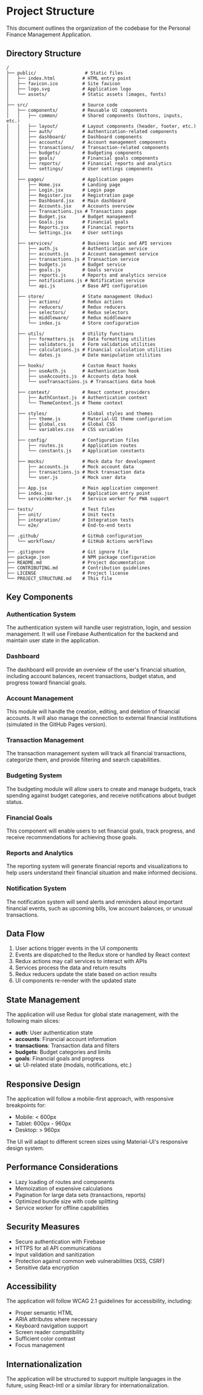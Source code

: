 # Project Structure

This document outlines the organization of the codebase for the Personal Finance Management Application.

## Directory Structure

```
/
├── public/                  # Static files
│   ├── index.html          # HTML entry point
│   ├── favicon.ico         # Site favicon
│   ├── logo.svg            # Application logo
│   └── assets/             # Static assets (images, fonts)
│
├── src/                    # Source code
│   ├── components/         # Reusable UI components
│   │   ├── common/         # Shared components (buttons, inputs, etc.)
│   │   ├── layout/         # Layout components (header, footer, etc.)
│   │   ├── auth/           # Authentication-related components
│   │   ├── dashboard/      # Dashboard components
│   │   ├── accounts/       # Account management components
│   │   ├── transactions/   # Transaction-related components
│   │   ├── budgets/        # Budgeting components
│   │   ├── goals/          # Financial goals components
│   │   ├── reports/        # Financial reports and analytics
│   │   └── settings/       # User settings components
│   │
│   ├── pages/              # Application pages
│   │   ├── Home.jsx        # Landing page
│   │   ├── Login.jsx       # Login page
│   │   ├── Register.jsx    # Registration page
│   │   ├── Dashboard.jsx   # Main dashboard
│   │   ├── Accounts.jsx    # Accounts overview
│   │   ├── Transactions.jsx # Transactions page
│   │   ├── Budget.jsx      # Budget management
│   │   ├── Goals.jsx       # Financial goals
│   │   ├── Reports.jsx     # Financial reports
│   │   └── Settings.jsx    # User settings
│   │
│   ├── services/           # Business logic and API services
│   │   ├── auth.js         # Authentication service
│   │   ├── accounts.js     # Account management service
│   │   ├── transactions.js # Transaction service
│   │   ├── budgets.js      # Budget service
│   │   ├── goals.js        # Goals service
│   │   ├── reports.js      # Reports and analytics service
│   │   ├── notifications.js # Notification service
│   │   └── api.js          # Base API configuration
│   │
│   ├── store/              # State management (Redux)
│   │   ├── actions/        # Redux actions
│   │   ├── reducers/       # Redux reducers
│   │   ├── selectors/      # Redux selectors
│   │   ├── middleware/     # Redux middleware
│   │   └── index.js        # Store configuration
│   │
│   ├── utils/              # Utility functions
│   │   ├── formatters.js   # Data formatting utilities
│   │   ├── validators.js   # Form validation utilities
│   │   ├── calculations.js # Financial calculation utilities
│   │   └── dates.js        # Date manipulation utilities
│   │
│   ├── hooks/              # Custom React hooks
│   │   ├── useAuth.js      # Authentication hook
│   │   ├── useAccounts.js  # Accounts data hook
│   │   └── useTransactions.js # Transactions data hook
│   │
│   ├── context/            # React context providers
│   │   ├── AuthContext.js  # Authentication context
│   │   └── ThemeContext.js # Theme context
│   │
│   ├── styles/             # Global styles and themes
│   │   ├── theme.js        # Material-UI theme configuration
│   │   ├── global.css      # Global CSS
│   │   └── variables.css   # CSS variables
│   │
│   ├── config/             # Configuration files
│   │   ├── routes.js       # Application routes
│   │   └── constants.js    # Application constants
│   │
│   ├── mocks/              # Mock data for development
│   │   ├── accounts.js     # Mock account data
│   │   ├── transactions.js # Mock transaction data
│   │   └── user.js         # Mock user data
│   │
│   ├── App.jsx             # Main application component
│   ├── index.jsx           # Application entry point
│   └── serviceWorker.js    # Service worker for PWA support
│
├── tests/                  # Test files
│   ├── unit/               # Unit tests
│   ├── integration/        # Integration tests
│   └── e2e/                # End-to-end tests
│
├── .github/                # GitHub configuration
│   └── workflows/          # GitHub Actions workflows
│
├── .gitignore              # Git ignore file
├── package.json            # NPM package configuration
├── README.md               # Project documentation
├── CONTRIBUTING.md         # Contribution guidelines
├── LICENSE                 # Project license
└── PROJECT_STRUCTURE.md    # This file
```

## Key Components

### Authentication System

The authentication system will handle user registration, login, and session management. It will use Firebase Authentication for the backend and maintain user state in the application.

### Dashboard

The dashboard will provide an overview of the user's financial situation, including account balances, recent transactions, budget status, and progress toward financial goals.

### Account Management

This module will handle the creation, editing, and deletion of financial accounts. It will also manage the connection to external financial institutions (simulated in the GitHub Pages version).

### Transaction Management

The transaction management system will track all financial transactions, categorize them, and provide filtering and search capabilities.

### Budgeting System

The budgeting module will allow users to create and manage budgets, track spending against budget categories, and receive notifications about budget status.

### Financial Goals

This component will enable users to set financial goals, track progress, and receive recommendations for achieving those goals.

### Reports and Analytics

The reporting system will generate financial reports and visualizations to help users understand their financial situation and make informed decisions.

### Notification System

The notification system will send alerts and reminders about important financial events, such as upcoming bills, low account balances, or unusual transactions.

## Data Flow

1. User actions trigger events in the UI components
2. Events are dispatched to the Redux store or handled by React context
3. Redux actions may call services to interact with APIs
4. Services process the data and return results
5. Redux reducers update the state based on action results
6. UI components re-render with the updated state

## State Management

The application will use Redux for global state management, with the following main slices:

- **auth**: User authentication state
- **accounts**: Financial account information
- **transactions**: Transaction data and filters
- **budgets**: Budget categories and limits
- **goals**: Financial goals and progress
- **ui**: UI-related state (modals, notifications, etc.)

## Responsive Design

The application will follow a mobile-first approach, with responsive breakpoints for:

- Mobile: < 600px
- Tablet: 600px - 960px
- Desktop: > 960px

The UI will adapt to different screen sizes using Material-UI's responsive design system.

## Performance Considerations

- Lazy loading of routes and components
- Memoization of expensive calculations
- Pagination for large data sets (transactions, reports)
- Optimized bundle size with code splitting
- Service worker for offline capabilities

## Security Measures

- Secure authentication with Firebase
- HTTPS for all API communications
- Input validation and sanitization
- Protection against common web vulnerabilities (XSS, CSRF)
- Sensitive data encryption

## Accessibility

The application will follow WCAG 2.1 guidelines for accessibility, including:

- Proper semantic HTML
- ARIA attributes where necessary
- Keyboard navigation support
- Screen reader compatibility
- Sufficient color contrast
- Focus management

## Internationalization

The application will be structured to support multiple languages in the future, using React-Intl or a similar library for internationalization.